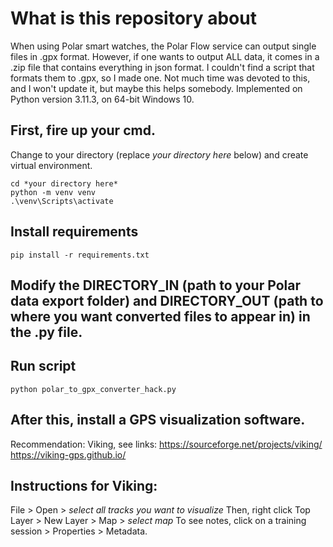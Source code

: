# What is this repository about
When using Polar smart watches, the Polar Flow service can output single files in .gpx format. However, if one wants to output ALL data, it comes in a .zip file that contains everything in json format. I couldn't find a script that formats them to .gpx, so I made one. Not much time was devoted to this, and I won't update it, but maybe this helps somebody.
Implemented on Python version 3.11.3, on 64-bit Windows 10.


## First, fire up your cmd.
Change to your directory (replace *your directory here* below) and create virtual environment.
```
cd *your directory here*
python -m venv venv
.\venv\Scripts\activate
```

## Install requirements
```
pip install -r requirements.txt
```

## Modify the DIRECTORY_IN (path to your Polar data export folder) and DIRECTORY_OUT (path to where you want converted files to appear in) in the .py file.

## Run script
```
python polar_to_gpx_converter_hack.py
```

## After this, install a GPS visualization software.
Recommendation: Viking, see links:
https://sourceforge.net/projects/viking/
https://viking-gps.github.io/

## Instructions for Viking:
File > Open > *select all tracks you want to visualize*
Then, right click Top Layer > New Layer > Map > *select map*
To see notes, click on a training session > Properties > Metadata.
